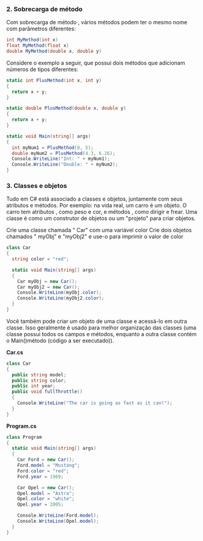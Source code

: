 ### **2. Sobrecarga de método**

Com sobrecarga de método , vários métodos podem ter o mesmo nome com parâmetros diferentes:
```cs
int MyMethod(int x)
float MyMethod(float x)
double MyMethod(double x, double y)
```

Considere o exemplo a seguir, que possui dois métodos que adicionam números de tipos diferentes:

```cs
static int PlusMethod(int x, int y)
{
  return x + y;
}

static double PlusMethod(double x, double y)
{
  return x + y;
}

static void Main(string[] args)
{
  int myNum1 = PlusMethod(8, 5);
  double myNum2 = PlusMethod(4.3, 6.26);
  Console.WriteLine("Int: " + myNum1);
  Console.WriteLine("Double: " + myNum2);
}
```

### **3. Classes e objetos**

Tudo em C# está associado a classes e objetos, juntamente com seus atributos e métodos. Por exemplo: na vida real, um carro é um objeto. O carro tem atributos , como peso e cor, e métodos , como dirigir e frear.
Uma classe é como um construtor de objetos ou um "projeto" para criar objetos.

Crie uma classe chamada " Car" com uma variável color
Crie dois objetos chamados " myObj" e "myObj2" e use-o para imprimir o valor de color

```cs
class Car 
{
  string color = "red";

  static void Main(string[] args)
  {
    Car myObj = new Car();
    Car myObj2 = new Car();
    Console.WriteLine(myObj.color);
    Console.WriteLine(myObj2.color);
  }
}
```

Você também pode criar um objeto de uma classe e acessá-lo em outra classe. Isso geralmente é usado para melhor organização das classes (uma classe possui todos os campos e métodos, enquanto a outra classe contém o Main()método (código a ser executado)).

**Car.cs**
```cs
class Car 
{
  public string model;
  public string color;
  public int year;
  public void fullThrottle()
  {
    Console.WriteLine("The car is going as fast as it can!"); 
  }
}
```
**Program.cs**
```cs
class Program
{
  static void Main(string[] args)
  {
    Car Ford = new Car();
    Ford.model = "Mustang";
    Ford.color = "red";
    Ford.year = 1969;

    Car Opel = new Car();
    Opel.model = "Astra";
    Opel.color = "white";
    Opel.year = 2005;

    Console.WriteLine(Ford.model);
    Console.WriteLine(Opel.model);
  }
}
```
